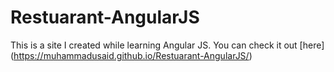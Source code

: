 # Restuarant-AngularJS
This is a site I created while learning Angular JS. You can check it out [here] (https://muhammadusaid.github.io/Restuarant-AngularJS/) 
